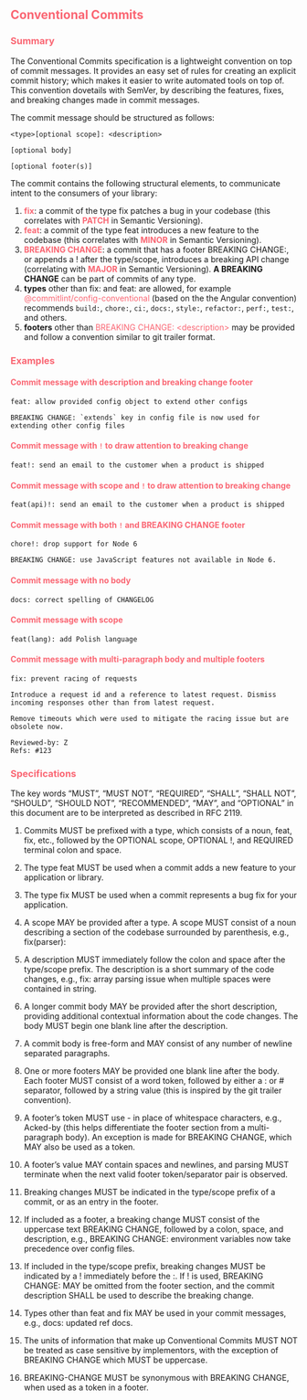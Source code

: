 ## **<span style="color:#fa6673">Conventional Commits</span>**

### **<span style="color:#fa6673">Summary</span>**

The Conventional Commits specification is a lightweight convention on top of commit messages. It provides an easy set of 
rules for creating an explicit commit history; which makes it easier to write automated tools on top of. This convention 
dovetails with SemVer, by describing the features, fixes, and breaking changes made in commit messages.

The commit message should be structured as follows:

```text
<type>[optional scope]: <description>

[optional body]

[optional footer(s)]
```

The commit contains the following structural elements, to communicate intent to the consumers of your library:

1. **<span style="color:#fa6673">fix</span>**: a commit of the type fix patches a bug in your codebase (this correlates with **<span style="color:#fa6673">PATCH</span>** in Semantic Versioning).
2. **<span style="color:#fa6673">feat</span>**: a commit of the type feat introduces a new feature to the codebase (this correlates with **<span style="color:#fa6673">MINOR</span>** in Semantic Versioning).
3. **<span style="color:#fa6673">BREAKING CHANGE</span>**: a commit that has a footer BREAKING CHANGE:, or appends a ! after the type/scope, introduces a breaking API change (correlating with **<span style="color:#fa6673">MAJOR</span>** in Semantic Versioning). **A BREAKING CHANGE** can be part of commits of any type.
4. **types** other than fix: and feat: are allowed, for example <span style="color:#fa6673">@commitlint/config-conventional</span>  (based on the the Angular convention) recommends `build:`, `chore:`, `ci:`, `docs:`, `style:`, `refactor:`, `perf:`, `test:`, and others.
5. **footers** other than <span style="color:#fa6673"> BREAKING CHANGE:  <description\> </span> may be provided and follow a convention similar to git trailer format.

### **<span style="color:#fa6673">Examples</span>**

#### **<span style="color:#fa6673">Commit message with description and breaking change footer</span>**
```text
feat: allow provided config object to extend other configs

BREAKING CHANGE: `extends` key in config file is now used for extending other config files
```
#### **<span style="color:#fa6673">Commit message with `!` to draw attention to breaking change</span>**

```text
feat!: send an email to the customer when a product is shipped
```

#### **<span style="color:#fa6673">Commit message with scope and `!` to draw attention to breaking change</span>**
```text
feat(api)!: send an email to the customer when a product is shipped
```

#### **<span style="color:#fa6673">Commit message with both `!` and BREAKING CHANGE footer</span>**
```text
chore!: drop support for Node 6

BREAKING CHANGE: use JavaScript features not available in Node 6.
```

#### **<span style="color:#fa6673">Commit message with no body</span>**
```text
docs: correct spelling of CHANGELOG
```

#### **<span style="color:#fa6673">Commit message with scope</span>**
```text
feat(lang): add Polish language
```

#### **<span style="color:#fa6673">Commit message with multi-paragraph body and multiple footers</span>**
```text
fix: prevent racing of requests

Introduce a request id and a reference to latest request. Dismiss
incoming responses other than from latest request.

Remove timeouts which were used to mitigate the racing issue but are
obsolete now.

Reviewed-by: Z
Refs: #123
```

### **<span style="color:#fa6673">Specifications</span>**

The key words “MUST”, “MUST NOT”, “REQUIRED”, “SHALL”, “SHALL NOT”, “SHOULD”, “SHOULD NOT”, “RECOMMENDED”, “MAY”, and “OPTIONAL” in this document are to be interpreted as described in RFC 2119.

1. Commits MUST be prefixed with a type, which consists of a noun, feat, fix, etc., followed by the OPTIONAL scope, OPTIONAL !, and REQUIRED terminal colon and space.

2. The type feat MUST be used when a commit adds a new feature to your application or library.

3. The type fix MUST be used when a commit represents a bug fix for your application.

4. A scope MAY be provided after a type. A scope MUST consist of a noun describing a section of the codebase surrounded by parenthesis, e.g., fix(parser):

5. A description MUST immediately follow the colon and space after the type/scope prefix. The description is a short summary of the code changes, e.g., fix: array parsing issue when multiple spaces were contained in string.

6. A longer commit body MAY be provided after the short description, providing additional contextual information about the code changes. The body MUST begin one blank line after the description.

7. A commit body is free-form and MAY consist of any number of newline separated paragraphs.

8. One or more footers MAY be provided one blank line after the body. Each footer MUST consist of a word token, followed by either a :<space> or <space># separator, followed by a string value (this is inspired by the git trailer convention).

9. A footer’s token MUST use - in place of whitespace characters, e.g., Acked-by (this helps differentiate the footer section from a multi-paragraph body). An exception is made for BREAKING CHANGE, which MAY also be used as a token.

10. A footer’s value MAY contain spaces and newlines, and parsing MUST terminate when the next valid footer token/separator pair is observed.

11. Breaking changes MUST be indicated in the type/scope prefix of a commit, or as an entry in the footer.

12. If included as a footer, a breaking change MUST consist of the uppercase text BREAKING CHANGE, followed by a colon, space, and description, e.g., BREAKING CHANGE: environment variables now take precedence over config files.

13. If included in the type/scope prefix, breaking changes MUST be indicated by a ! immediately before the :. If ! is used, BREAKING CHANGE: MAY be omitted from the footer section, and the commit description SHALL be used to describe the breaking change.

14. Types other than feat and fix MAY be used in your commit messages, e.g., docs: updated ref docs.

15. The units of information that make up Conventional Commits MUST NOT be treated as case sensitive by implementors, with the exception of BREAKING CHANGE which MUST be uppercase.

16. BREAKING-CHANGE MUST be synonymous with BREAKING CHANGE, when used as a token in a footer.